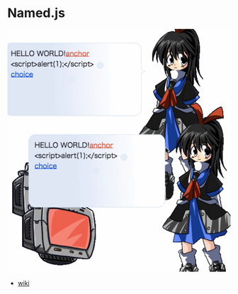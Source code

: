 # Named.js

![screenshot](https://raw.githubusercontent.com/Ikagaka/Named.js/master/screenshot.gif )

+ [wiki](https://github.com/Ikagaka/Named.js/wiki/Named.js )
